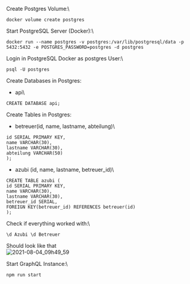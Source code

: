 Create Postgres Volume:\
```
docker volume create postgres
```

Start PostgreSQL Server (Docker):\
```
docker run --name postgres -v postgres:/var/lib/postgresql/data -p 5432:5432 -e POSTGRES_PASSWORD=postgres -d postgres
```

Login in PostgreSQL Docker as postgres User:\
```
psql -U postgres
```

Create Databases in Postgres:
- api\
```
CREATE DATABASE api;
```

Create Tables in Postgres:
- betreuer(id, name, lastname, abteilung)\
```CREATE TABLE betreuer (
id SERIAL PRIMARY KEY,
name VARCHAR(30),
lastname VARCHAR(30),
abteilung VARCHAR(50)
);
```

- azubi (id, name, lastname, betreuer_id)\
```
CREATE TABLE azubi (
id SERIAL PRIMARY KEY,
name VARCHAR(30),
lastname VARCHAR(30),
betreuer_id SERIAL,
FOREIGN KEY(betreuer_id) REFERENCES betreuer(id)
);
```

Check if everything worked with:\
```
\d Azubi \d Betreuer
```
Should look like that\
![2021-08-04_09h49_59](https://user-images.githubusercontent.com/44290829/128142825-346edabd-7427-4fef-b7ed-0d0b6385e39f.png)


Start GraphQL Instance:\
```
npm run start
```
